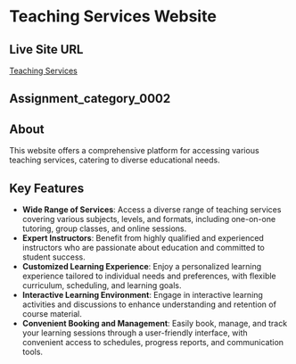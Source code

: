 # Teaching Services Website

## Live Site URL
[Teaching Services](https://b9-assignment11-client.web.app)

## Assignment_category_0002
## About
This website offers a comprehensive platform for accessing various teaching services, catering to diverse educational needs.

## Key Features
- **Wide Range of Services**: Access a diverse range of teaching services covering various subjects, levels, and formats, including one-on-one tutoring, group classes, and online sessions.
- **Expert Instructors**: Benefit from highly qualified and experienced instructors who are passionate about education and committed to student success.
- **Customized Learning Experience**: Enjoy a personalized learning experience tailored to individual needs and preferences, with flexible curriculum, scheduling, and learning goals.
- **Interactive Learning Environment**: Engage in interactive learning activities and discussions to enhance understanding and retention of course material.
- **Convenient Booking and Management**: Easily book, manage, and track your learning sessions through a user-friendly interface, with convenient access to schedules, progress reports, and communication tools.
